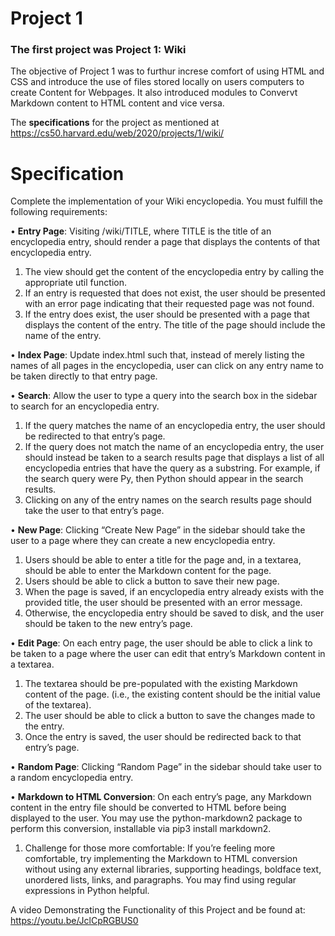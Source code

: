 # Project 1
### The first project was **Project 1: Wiki**

The objective of Project 1 was to furthur increse comfort of using HTML and CSS and introduce the use of files stored locally on users computers to create Content for Webpages. It also introduced modules to Convervt Markdown content to HTML content and vice versa.

The **specifications** for the project as mentioned at https://cs50.harvard.edu/web/2020/projects/1/wiki/
# Specification
Complete the implementation of your Wiki encyclopedia. You must fulfill the following requirements:

•	**Entry Page**: Visiting /wiki/TITLE, where TITLE is the title of an encyclopedia entry, should render a page that displays the contents of that encyclopedia entry.

1. The view should get the content of the encyclopedia entry by calling the appropriate util function.
2. If an entry is requested that does not exist, the user should be presented with an error page indicating that their requested page was not found.
3. If the entry does exist, the user should be presented with a page that displays the content of the entry. The title of the page should include the name of the entry.

•	**Index Page**: Update index.html such that, instead of merely listing the names of all pages in the encyclopedia, user can click on any entry name to be taken directly to that entry page.

•	**Search**: Allow the user to type a query into the search box in the sidebar to search for an encyclopedia entry.
1. If the query matches the name of an encyclopedia entry, the user should be redirected to that entry’s page.
2. If the query does not match the name of an encyclopedia entry, the user should instead be taken to a search results page that displays a list of all encyclopedia entries that have the query as a substring. For example, if the search query were Py, then Python should appear in the search results.
3. Clicking on any of the entry names on the search results page should take the user to that entry’s page.

•	**New Page**: Clicking “Create New Page” in the sidebar should take the user to a page where they can create a new encyclopedia entry.
1. Users should be able to enter a title for the page and, in a textarea, should be able to enter the Markdown content for the page.
2. Users should be able to click a button to save their new page.
3. When the page is saved, if an encyclopedia entry already exists with the provided title, the user should be presented with an error message.
4. Otherwise, the encyclopedia entry should be saved to disk, and the user should be taken to the new entry’s page.

•	**Edit Page**: On each entry page, the user should be able to click a link to be taken to a page where the user can edit that entry’s Markdown content in a textarea.
1. The textarea should be pre-populated with the existing Markdown content of the page. (i.e., the existing content should be the initial value of the textarea).
2. The user should be able to click a button to save the changes made to the entry.
3. Once the entry is saved, the user should be redirected back to that entry’s page.

•	**Random Page**: Clicking “Random Page” in the sidebar should take user to a random encyclopedia entry.

•	**Markdown to HTML Conversion**: On each entry’s page, any Markdown content in the entry file should be converted to HTML before being displayed to the user. You may use the python-markdown2 package to perform this conversion, installable via pip3 install markdown2.
1. Challenge for those more comfortable: If you’re feeling more comfortable, try implementing the Markdown to HTML conversion without using any external libraries, supporting headings, boldface text, unordered lists, links, and paragraphs. You may find using regular expressions in Python helpful.

A video Demonstrating the Functionality of this Project and be found at: https://youtu.be/JclCpRGBUS0
